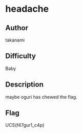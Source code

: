 # headache

## Author

takanami

## Difficulty

Baby

## Description

maybe oguri has chewed the flag.

## Flag

UCS{f47gur1_c4p}
